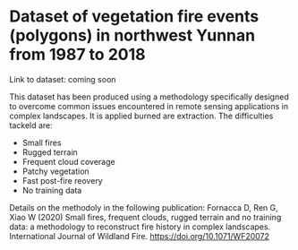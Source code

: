 # Dataset of vegetation fire events (polygons) in northwest Yunnan from 1987 to 2018

Link to dataset: coming soon

This dataset has been produced using a methodology specifically designed to overcome common issues encountered in remote sensing applications in complex landscapes. It is applied burned are extraction. The difficulties tackeld are:

- Small fires
- Rugged terrain
- Frequent cloud coverage
- Patchy vegetation
- Fast post-fire reovery
- No training data

Details on the methodoly in the following publication:
Fornacca D, Ren G, Xiao W (2020) Small fires, frequent clouds, rugged terrain and no training data: a methodology to reconstruct fire history in complex landscapes. International Journal of Wildland Fire. https://doi.org/10.1071/WF20072
